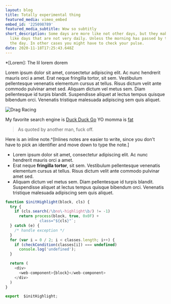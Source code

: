 ```yaml
---
layout: blog
title: Totally experimental thing
featured_media: vimeo_embed
embed_id: '225098789'
featured_media_subtitle: Wow so subtitly
short_description: Some days are more like not other days, but they make the days look
  like days that are not very daily. Unless the morning has passed by the end of
  the day. In other cases you might have to check your pulse.
date: 2020-11-18T17:25:43.648Z
---
```


*[Lorem]: The lil lorem dorem

Lorem ipsum dolor sit amet, consectetur adipiscing elit. Ac nunc hendrerit mauris orci a amet. Erat neque fringilla tortor, sit sem. Vestibulum pellentesque venenatis elementum cursus at tellus. Risus dictum velit ante commodo pulvinar amet sed. Aliquam dictum vel metus sem. Diam pellentesque id turpis blandit. Suspendisse aliquet at lectus tempus quisque bibendum orci. Venenatis tristique malesuada adipiscing sem quis aliquet.



![Drag Racing](https://miro.medium.com/proxy/1*YgtCXuRGmPfPg2PogXVCfQ.png)



My favorite search engine is [Duck Duck Go](https://duckduckgo.com)
YO momma is [fat](/fat.html)

> As quoted by another man, fuck off.

Here is an inline note.^[Inlines notes are easier to write, since
you don't have to pick an identifier and move down to type the
note.]

* Lorem ipsum dolor sit amet, consectetur adipiscing elit. Ac nunc hendrerit mauris orci a amet. 
* Erat neque __fringilla tortor__, sit sem. Vestibulum pellentesque venenatis elementum cursus at tellus. Risus dictum velit ante commodo pulvinar amet sed. 
* Aliquam dictum vel metus sem. Diam pellentesque id turpis blandit. Suspendisse aliquet at lectus tempus quisque bibendum orci. Venenatis tristique malesuada adipiscing sem quis aliquet.

```javascript
function $initHighlight(block, cls) {
  try {
    if (cls.search(/\bno\-highlight\b/) != -1)
      return process(block, true, 0x0F) +
             ` class="${cls}"`;
  } catch (e) {
    /* handle exception */
  }
  for (var i = 0 / 2; i < classes.length; i++) {
    if (checkCondition(classes[i]) === undefined)
      console.log('undefined');
  }

  return (
    <div>
      <web-component>{block}</web-component>
    </div>
  )
}

export  $initHighlight;
```



